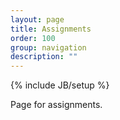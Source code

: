 ```yaml
---
layout: page
title: Assignments
order: 100
group: navigation
description: ""
---
```

{% include JB/setup %}


Page for assignments.